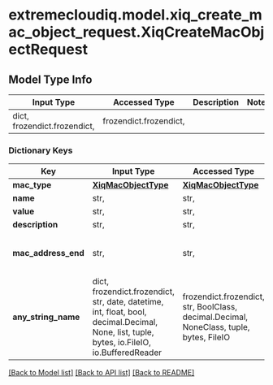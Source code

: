 # extremecloudiq.model.xiq_create_mac_object_request.XiqCreateMacObjectRequest

## Model Type Info
Input Type | Accessed Type | Description | Notes
------------ | ------------- | ------------- | -------------
dict, frozendict.frozendict,  | frozendict.frozendict,  |  | 

### Dictionary Keys
Key | Input Type | Accessed Type | Description | Notes
------------ | ------------- | ------------- | ------------- | -------------
**mac_type** | [**XiqMacObjectType**](XiqMacObjectType.md) | [**XiqMacObjectType**](XiqMacObjectType.md) |  | 
**name** | str,  | str,  | The product model | 
**value** | str,  | str,  | The MAC octets. | 
**description** | str,  | str,  | The product description | [optional] 
**mac_address_end** | str,  | str,  | The MAC address end, only available for \&quot;MAC_RANGE\&quot; type. | [optional] 
**any_string_name** | dict, frozendict.frozendict, str, date, datetime, int, float, bool, decimal.Decimal, None, list, tuple, bytes, io.FileIO, io.BufferedReader | frozendict.frozendict, str, BoolClass, decimal.Decimal, NoneClass, tuple, bytes, FileIO | any string name can be used but the value must be the correct type | [optional]

[[Back to Model list]](../../README.md#documentation-for-models) [[Back to API list]](../../README.md#documentation-for-api-endpoints) [[Back to README]](../../README.md)

